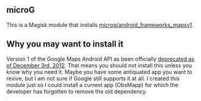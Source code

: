 ## microG 
This is a Magisk module that installs [microg/android_frameworks_mapsv1](https://github.com/microg/android_frameworks_mapsv1).

## Why you may want to install it
Version 1 of the Google Maps Android API as been officially [deprecated as of December 3rd, 2012](https://commonsware.com/blog/2012/12/17/maps-v1-keys-going-going.html). That means you should not install this unless you know why you need it. Maybe you have some antiquated app you want to revive, but I am not sure if Google still supports it at all.
I created this module just so I could install a current app (ObsMapp) for which the developer has forgotten to remove the old dependency.
